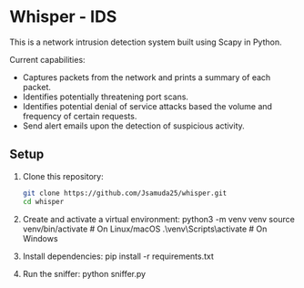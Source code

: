 # Whisper - IDS

This is a network intrusion detection system built using Scapy in Python.

Current capabilities:
- Captures packets from the network and prints a summary of each packet.
- Identifies potentially threatening port scans.
- Identifies potential denial of service attacks based the volume and frequency of certain requests.
- Send alert emails upon the detection of suspicious activity.

## Setup

1. Clone this repository:
   ```bash
   git clone https://github.com/Jsamuda25/whisper.git
   cd whisper

2. Create and activate a virtual environment:
    python3 -m venv venv
    source venv/bin/activate   # On Linux/macOS
    .\venv\Scripts\activate    # On Windows

3. Install dependencies:
    pip install -r requirements.txt

4. Run the sniffer:
    python sniffer.py


